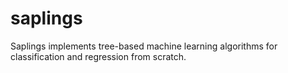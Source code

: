 # saplings
Saplings implements tree-based machine learning algorithms 
for classification and regression from scratch.

